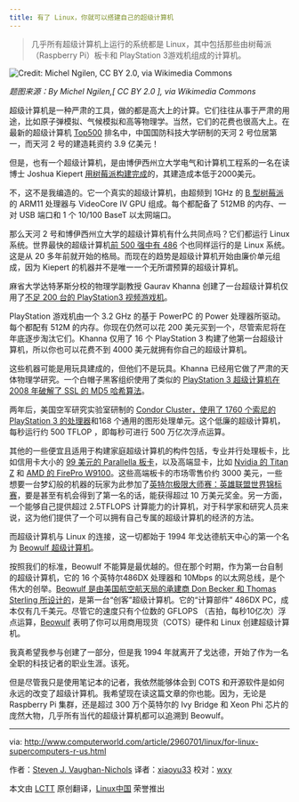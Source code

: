 ```yaml
---
title: 有了 Linux，你就可以搭建自己的超级计算机
---
```


> 几乎所有超级计算机上运行的系统都是 Linux，其中包括那些由树莓派（Raspberry Pi）板卡和 PlayStation 3游戏机组成的计算机。


![Credit: Michel Ngilen, CC BY 2.0, via Wikimedia Commons](http://images.techhive.com/images/article/2015/08/playstation_3-100602985-primary.idge.jpg)

*题图来源：By Michel Ngilen,[ CC BY 2.0 ], via Wikimedia Commons*

超级计算机是一种严肃的工具，做的都是高大上的计算。它们往往从事于严肃的用途，比如原子弹模拟、气候模拟和高等物理学。当然，它们的花费也很高大上。在最新的超级计算机 [Top500][1] 排名中，中国国防科技大学研制的天河 2 号位居第一，而天河 2 号的建造耗资约 3.9 亿美元！

但是，也有一个超级计算机，是由博伊西州立大学电气和计算机工程系的一名在读博士 Joshua Kiepert [用树莓派构建完成][2]的，其建造成本低于2000美元。

不，这不是我编造的。它一个真实的超级计算机，由超频到 1GHz 的 [B 型树莓派][3]的 ARM11 处理器与 VideoCore IV GPU 组成。每个都配备了 512MB 的内存、一对 USB 端口和 1 个 10/100 BaseT 以太网端口。

那么天河 2 号和博伊西州立大学的超级计算机有什么共同点吗？它们都运行 Linux 系统。世界最快的超级计算机[前 500 强中有 486][4] 个也同样运行的是 Linux 系统。这是从 20 多年前就开始的格局。而现在的趋势是超级计算机开始由廉价单元组成，因为 Kiepert 的机器并不是唯一一个无所谓预算的超级计算机。

麻省大学达特茅斯分校的物理学副教授 Gaurav Khanna 创建了一台超级计算机仅用了[不足 200 台的 PlayStation3 视频游戏机][5]。

PlayStation 游戏机由一个 3.2 GHz 的基于 PowerPC 的 Power 处理器所驱动。每个都配有 512M 的内存。你现在仍然可以花 200 美元买到一个，尽管索尼将在年底逐步淘汰它们。Khanna 仅用了 16 个 PlayStation 3 构建了他第一台超级计算机，所以你也可以花费不到 4000 美元就拥有你自己的超级计算机。

这些机器可能是用玩具建成的，但他们不是玩具。Khanna 已经用它做了严肃的天体物理学研究。一个白帽子黑客组织使用了类似的 [PlayStation 3 超级计算机在 2008 年破解了 SSL 的 MD5 哈希算法][6]。

两年后，美国空军研究实验室研制的 [Condor Cluster，使用了 1760 个索尼的 PlayStation 3 的处理器][7]和168 个通用的图形处理单元。这个低廉的超级计算机，每秒运行约 500 TFLOP ，即每秒可进行 500 万亿次浮点运算。

其他的一些便宜且适用于构建家庭超级计算机的构件包括，专业并行处理板卡，比如信用卡大小的 [99 美元的 Parallella 板卡][8]，以及高端显卡，比如 [Nvidia 的 Titan Z][9] 和 [ AMD 的 FirePro W9100][10]。这些高端板卡的市场零售价约 3000 美元，一些想要一台梦幻般的机器的玩家为此参加了[英特尔极限大师赛：英雄联盟世界锦标赛][11]，要是甚至有机会得到了第一名的话，能获得超过 10 万美元奖金。另一方面，一个能够自己提供超过 2.5TFLOPS 计算能力的计算机，对于科学家和研究人员来说，这为他们提供了一个可以拥有自己专属的超级计算机的经济的方法。

而超级计算机与 Linux 的连接，这一切都始于 1994 年戈达德航天中心的第一个名为 [Beowulf 超级计算机][13]。

按照我们的标准，Beowulf 不能算是最优越的。但在那个时期，作为第一台自制的超级计算机，它的 16 个英特尔486DX 处理器和 10Mbps 的以太网总线，是个伟大的创举。[Beowulf 是由美国航空航天局的承建商 Don Becker 和 Thomas Sterling 所设计的][14]，是第一台“创客”超级计算机。它的“计算部件” 486DX PC，成本仅有几千美元。尽管它的速度只有个位数的 GFLOPS （吉拍，每秒10亿次）浮点运算，[Beowulf][15] 表明了你可以用商用现货（COTS）硬件和 Linux 创建超级计算机。

我真希望我参与创建了一部分，但是我 1994 年就离开了戈达德，开始了作为一名全职的科技记者的职业生涯。该死。

但是尽管我只是使用笔记本的记者，我依然能够体会到 COTS 和开源软件是如何永远的改变了超级计算机。我希望现在读这篇文章的你也能。因为，无论是 Raspberry Pi 集群，还是超过 300 万个英特尔的 Ivy Bridge 和 Xeon Phi 芯片的庞然大物，几乎所有当代的超级计算机都可以追溯到 Beowulf。

--------------------------------------------------------------------------------

via: http://www.computerworld.com/article/2960701/linux/for-linux-supercomputers-r-us.html

作者：[Steven J. Vaughan-Nichols][a]
译者：[xiaoyu33](https://github.com/xiaoyu33)
校对：[wxy](https://github.com/wxy)

本文由 [LCTT](https://github.com/LCTT/TranslateProject) 原创翻译，[Linux中国](https://linux.cn/) 荣誉推出

[a]:http://www.computerworld.com/author/Steven-J.-Vaughan_Nichols/
[1]:http://www.top500.org/
[2]:http://www.zdnet.com/article/build-your-own-supercomputer-out-of-raspberry-pi-boards/
[3]:https://www.raspberrypi.org/products/model-b/
[4]:http://www.zdnet.com/article/linux-still-rules-supercomputing/
[5]:http://www.nytimes.com/2014/12/23/science/an-economical-way-to-save-progress.html?smid=fb-nytimes&smtyp=cur&bicmp=AD&bicmlukp=WT.mc_id&bicmst=1409232722000&bicmet=1419773522000&_r=4
[6]:http://www.computerworld.com/article/2529932/cybercrime-hacking/researchers-hack-verisign-s-ssl-scheme-for-securing-web-sites.html
[7]:http://phys.org/news/2010-12-air-playstation-3s-supercomputer.html
[8]:http://www.zdnet.com/article/parallella-the-99-linux-supercomputer/
[9]:http://blogs.nvidia.com/blog/2014/03/25/titan-z/
[10]:http://www.amd.com/en-us/press-releases/Pages/amd-flagship-professional-2014apr7.aspx
[11]:http://en.intelextrememasters.com/news/check-out-the-intel-extreme-masters-katowice-prize-money-distribution/

[13]:http://www.beowulf.org/overview/history.html
[14]:http://yclept.ucdavis.edu/Beowulf/aboutbeowulf.html
[15]:http://www.beowulf.org/
